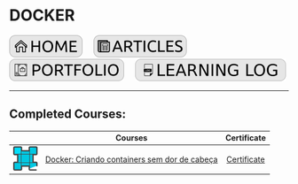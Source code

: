 # DOCKER

[![HOME](../../img/button_home.png)](https://github.com/mmmarceleza/My-Learning-Tracker#marcelos-learning-tracker) &nbsp; &nbsp; [![MY ARTICLES](../../img/button_article.png)](https://github.com/mmmarceleza/My-Learning-Tracker/blob/master/content/my-articles.md#my-articles) &nbsp; &nbsp; [![PORTFOLIO](../../img/button_portfolio.png)](https://github.com/mmmarceleza/My-Learning-Tracker/blob/master/content/portfolio.md#portfolio) &nbsp; &nbsp; [![LEARNING LOG](../../img/button_log.png)](https://github.com/mmmarceleza/My-Learning-Tracker/blob/master/content/learning-log.md#learning-log)

***

## Completed Courses:

|   | Courses | Certificate |
|:---:|:---:|:---:|
| ![Docker](../../img/docker-alura.png) | [Docker: Criando containers sem dor de cabeça](https://cursos.alura.com.br/course/docker-e-docker-compose) | [Certificate](https://cursos.alura.com.br/certificate/2b0189ad-54fa-4016-b05d-a0e2bad1464c) |